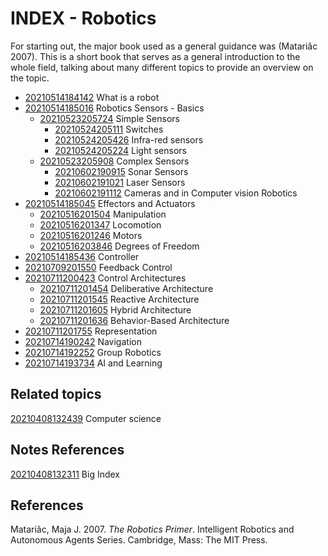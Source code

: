 ---
---
# INDEX - Robotics

For starting out, the major book used as a general guidance was
(Matariâc 2007). This is a short book that serves as a general
introduction to the whole field, talking about many different topics to
provide an overview on the topic.

-   [20210514184142](/notes/20210514184142) What is a robot
-   [20210514185016](/notes/20210514185016) Robotics Sensors - Basics
    -   [20210523205724](/notes/20210523205724) Simple Sensors
        -   [20210524205111](/notes/20210524205111) Switches
        -   [20210524205426](/notes/20210524205426) Infra-red sensors
        -   [20210524205224](/notes/20210524205224) Light sensors
    -   [20210523205908](/notes/20210523205908) Complex Sensors
        -   [20210602190915](/notes/20210602190915) Sonar Sensors
        -   [20210602191021](/notes/20210602191021) Laser Sensors
        -   [20210602191112](/notes/20210602191112) Cameras and in Computer vision
            Robotics
-   [20210514185045](/notes/20210514185045) Effectors and Actuators
    -   [20210516201504](/notes/20210516201504) Manipulation
    -   [20210516201347](/notes/20210516201347) Locomotion
    -   [20210516201246](/notes/20210516201246) Motors
    -   [20210516203846](/notes/20210516203846) Degrees of Freedom
-   [20210514185436](/notes/20210514185436) Controller
-   [20210709201550](/notes/20210709201550) Feedback Control
-   [20210711200423](/notes/20210711200423) Control Architectures
    -   [20210711201454](/notes/20210711201454) Deliberative Architecture
    -   [20210711201545](/notes/20210711201545) Reactive Architecture
    -   [20210711201605](/notes/20210711201605) Hybrid Architecture
    -   [20210711201636](/notes/20210711201636) Behavior-Based Architecture
-   [20210711201755](/notes/20210711201755) Representation
-   [20210714190242](/notes/20210714190242) Navigation
-   [20210714192252](/notes/20210714192252) Group Robotics
-   [20210714193734](/notes/20210714193734) AI and Learning

## Related topics

[20210408132439](/notes/20210408132439) Computer science

## Notes References

[20210408132311](/notes/20210408132311) Big Index

## References

Matariâc, Maja J. 2007. *The Robotics Primer*. Intelligent Robotics and
Autonomous Agents Series. Cambridge, Mass: The MIT Press.
